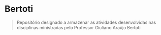 # Bertoti


>Repositório designado a armazenar as atividades desenvolvidas nas disciplinas ministradas pelo Professor Giuliano Araújo Bertoti
